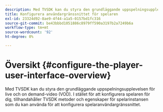 ```yaml
---
description: Med TVSDK kan du styra den grundläggande uppspelningsupplevelsen för live och on demand-video (VOD). I stället för att konfigurera spelaren för dig, tillhandahåller TVSDK metoder och egenskaper för spelarinstansen som du kan använda för att konfigurera spelaranvändargränssnittet.
title: Konfigurera användargränssnittet för spelaren
exl-id: 23324d92-8ae9-4f44-a1a5-0157bd1fc316
source-git-commit: be43bbbd1051886c8979ff590a3197b2a7249b6a
workflow-type: tm+mt
source-wordcount: '92'
ht-degree: 0%

---
```


# Översikt {#configure-the-player-user-interface-overview}

Med TVSDK kan du styra den grundläggande uppspelningsupplevelsen för live och on demand-video (VOD). I stället för att konfigurera spelaren för dig, tillhandahåller TVSDK metoder och egenskaper för spelarinstansen som du kan använda för att konfigurera spelaranvändargränssnittet.
